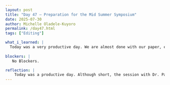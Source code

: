 ```yaml
---
layout: post
title: "Day 47 – Preparation for the Mid Summer Symposium"
date: 2025-07-30
author: Michelle Oladele-Kuyoro
permalink: /day47.html
tags: ["Editing"]

what_i_learned: |
  Today was a very productive day. We are almost done with our paper, except the result discussion and conclusion, wwhich we willl be taking a look at tomorrow. We also had Dr. Pandey come in to review our paper and go over our abstract. It was said that we need to review and make some changes to make it better. Following that, we had a meeting with Dr. Pelumi to talk about how the discussion section would go and got tips for it. Hopefully, tomorrow we will be able to finally complete that and be doen with the paper.
  
blockers: |
   No Blockers. 

reflection: |
    Today was a productive day. Although short, the session with Dr. Pandey was incredibly helpful, and we got to see the areas of the paper that can be improved upon before we turn it in. Things are finally winding down and the summer program is almost over. By tomorrow, we should be done with our paper and the slides for the end of the summer symposium.
---
```

